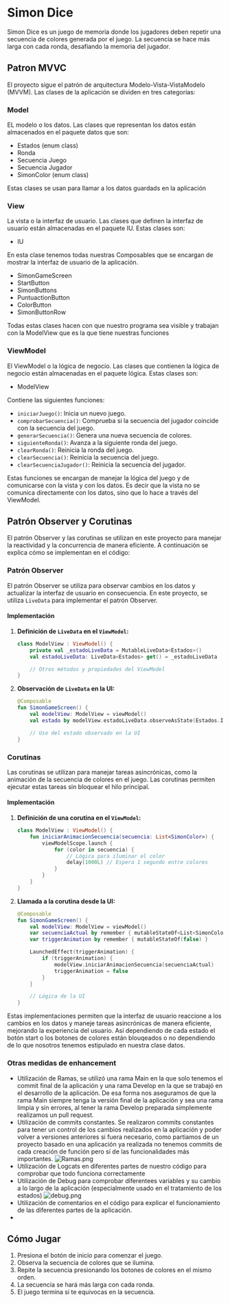 # Simon Dice

Simon Dice es un juego de memoria donde los jugadores deben repetir una secuencia de colores generada por el juego. La secuencia se hace más larga con cada ronda, desafiando la memoria del jugador.

## Patron MVVC

El proyecto sigue el patrón de arquitectura Modelo-Vista-VistaModelo (MVVM). Las clases de la aplicación se dividen en tres categorías:

### Model
EL modelo o los datos. Las clases que representan los datos están almacenados en el paquete datos que son:

- Estados (enum class)
- Ronda
- Secuencia Juego
- Secuencia Jugador
- SimonColor (enum class)

Estas clases se usan para llamar a los datos guardads en la aplicación

### View

La vista o la interfaz de usuario. Las clases que definen la interfaz de usuario están almacenadas en el paquete IU. Estas clases son:

- IU

En esta clase tenemos todas nuestras Composables que se encargan de mostrar la interfaz de usuario de la aplicación.

- SimonGameScreen
- StartButton
- SimonButtons
- PuntuactionButton
- ColorButton
- SimonButtonRow

Todas estas clases hacen con que nuestro programa sea visible y trabajan con la ModelView que es la que tiene nuestras funciones

### ViewModel

El ViewModel o la lógica de negocio. Las clases que contienen la lógica de negocio están almacenadas en el paquete lógica. Estas clases son:

- ModelView

Contiene las siguientes funciones:

- `iniciarJuego()`: Inicia un nuevo juego.
- `comprobarSecuencia()`: Comprueba si la secuencia del jugador coincide con la secuencia del juego.
- `generarSecuencia()`: Genera una nueva secuencia de colores.
- `siguienteRonda()`: Avanza a la siguiente ronda del juego.
-  `clearRonda()`: Reinicia la ronda del juego.
- `clearSecuencia()`: Reinicia la secuencia del juego.
- `clearSecuenciaJugador()`: Reinicia la secuencia del jugador.

Estas funciones se encargan de manejar la lógica del juego y de comunicarse con la vista y con los datos. Es decir que la vista no se comunica directamente con los datos, sino que lo hace a través del ViewModel.


## Patrón Observer y Corutinas

El patrón Observer y las corutinas se utilizan en este proyecto para manejar la reactividad y la concurrencia de manera eficiente. A continuación se explica cómo se implementan en el código:

### Patrón Observer

El patrón Observer se utiliza para observar cambios en los datos y actualizar la interfaz de usuario en consecuencia. En este proyecto, se utiliza `LiveData` para implementar el patrón Observer.

#### Implementación

1. **Definición de `LiveData` en el `ViewModel`:**
   ```kotlin
   class ModelView : ViewModel() {
       private val _estadoLiveData = MutableLiveData<Estados>()
       val estadoLiveData: LiveData<Estados> get() = _estadoLiveData

       // Otros métodos y propiedades del ViewModel
   }
   ```

2. **Observación de `LiveData` en la UI:**
   ```kotlin
   @Composable
   fun SimonGameScreen() {
       val modelView: ModelView = viewModel()
       val estado by modelView.estadoLiveData.observeAsState(Estados.INICIO)

       // Uso del estado observado en la UI
   }
   ```

### Corutinas

Las corutinas se utilizan para manejar tareas asincrónicas, como la animación de la secuencia de colores en el juego. Las corutinas permiten ejecutar estas tareas sin bloquear el hilo principal.

#### Implementación

1. **Definición de una corutina en el `ViewModel`:**
   ```kotlin
   class ModelView : ViewModel() {
       fun iniciarAnimacionSecuencia(secuencia: List<SimonColor>) {
           viewModelScope.launch {
               for (color in secuencia) {
                   // Lógica para iluminar el color
                   delay(1000L) // Espera 1 segundo entre colores
               }
           }
       }
   }
   ```

2. **Llamada a la corutina desde la UI:**
   ```kotlin
   @Composable
   fun SimonGameScreen() {
       val modelView: ModelView = viewModel()
       var secuenciaActual by remember { mutableStateOf<List<SimonColor>>(emptyList()) }
       var triggerAnimation by remember { mutableStateOf(false) }

       LaunchedEffect(triggerAnimation) {
           if (triggerAnimation) {
               modelView.iniciarAnimacionSecuencia(secuenciaActual)
               triggerAnimation = false
           }
       }

       // Lógica de la UI
   }
   ```

Estas implementaciones permiten que la interfaz de usuario reaccione a los cambios en los datos y maneje tareas asincrónicas de manera eficiente, mejorando la experiencia del usuario.
Así dependiendo de cada estado el botón start o los botones de colores están blouqeados o no dependiendo de lo que nosotros tenemos estipulado en nuestra clase datos.

### Otras medidas de enhancement

- Utilización de Ramas, se utilizó una rama Main en la que solo tenemos el commit final de la aplicación y una rama Develop en la que se trabajó en el desarrollo de la aplicación. De esa forma nos aseguramos de que la rama Main siempre tenga la versión final de la aplicación y sea una rama limpia y sin errores, al tener la rama Develop preparada simplemente realizamos un pull request.
- Utilización de commits constantes. Se realizaron commits constantes para tener un control de los cambios realizados en la aplicación y poder volver a versiones anteriores si fuera necesario, como partiamos de un proyecto basado en una aplicación ya realizada no tenemos commits de cada creación de función pero sí de las funcionalidades más importantes.
![Ramas.png](..%2F..%2F..%2FDesktop%2FRamas.png)
- Utilización de Logcats en diferentes partes de nuestro código para comprobar que todo funciona correctamente
- Utilización de Debug para comprobar diferentees variables y su cambio a lo largo de la aplicación (especialmente usado en el tratamiento de los estados)
![debug.png](..%2F..%2F..%2FDesktop%2Fbotones.png)
- Utilización de comentarios en el código para explicar el funcionamiento de las diferentes partes de la aplicación.
-


## Cómo Jugar

1. Presiona el botón de inicio para comenzar el juego.
2. Observa la secuencia de colores que se ilumina.
3. Repite la secuencia presionando los botones de colores en el mismo orden.
4. La secuencia se hará más larga con cada ronda.
5. El juego termina si te equivocas en la secuencia.
